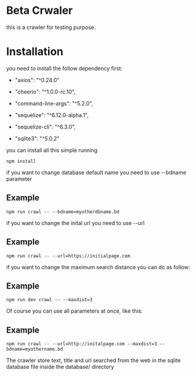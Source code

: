 Beta Crwaler
===========
this is a crawler for testing purpose.

Installation
===========
you need to install the follow dependency first:

* "axios": "^0.24.0"

* "cheerio": "^1.0.0-rc.10",
* "command-line-args": "^5.2.0",
* "sequelize": "^6.12.0-alpha.1",
* "sequelize-cli": "^6.3.0",
* "sqlite3": "^5.0.2"


you can install all this simple running
```
npm install
```
if you want to change database default name you need to use --bdname parameter

Example
-------
```
npm run crawl -- --bdname=myotherdbname.bd
```
if you want to change the inital url you need to use --url

Example
-------
```
npm run crawl -- --url=https://initialpage.com
```
if you want to change the maximum search distance you can do as follow:

Example
---
```
npm run dev crawl -- --maxdist=3
```

Of course you can use all parameters at once, like this:

Example
---
```
npm run crawl -- --url=http://initalpage.com --maxdist=3 --bdname=myothername.bd
```

The crawler store text, title and url searched from the web in the sqlite database file inside the database/ directory
